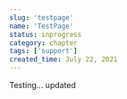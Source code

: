 ```yaml
---
slug: 'testpage'
name: 'TestPage'
status: inprogress
category: chapter
tags: ['support']
created_time: July 22, 2021
---
```


Testing... updated

<br />


